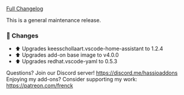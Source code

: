 [Full Changelog][changelog]

This is a general maintenance release.

### 🔨 Changes

- :arrow_up: Upgrades keesschollaart.vscode-home-assistant to 1.2.4
- :arrow_up: Upgrades add-on base image to v4.0.0
- :arrow_up: Upgrades redhat.vscode-yaml to 0.5.3

[changelog]: https://github.com/hassio-addons/addon-vscode/compare/v0.6.5...v0.7.0

Questions? Join our Discord server! https://discord.me/hassioaddons
Enjoying my add-ons? Consider supporting my work: https://patreon.com/frenck
